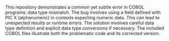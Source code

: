 This repository demonstrates a common yet subtle error in COBOL programs: data type mismatch. The bug involves using a field defined with PIC X (alphanumeric) in contexts expecting numeric data. This can lead to unexpected results or runtime errors. The solution involves careful data type definition and explicit data type conversions if necessary.  The included COBOL files illustrate both the problematic code and its corrected version.